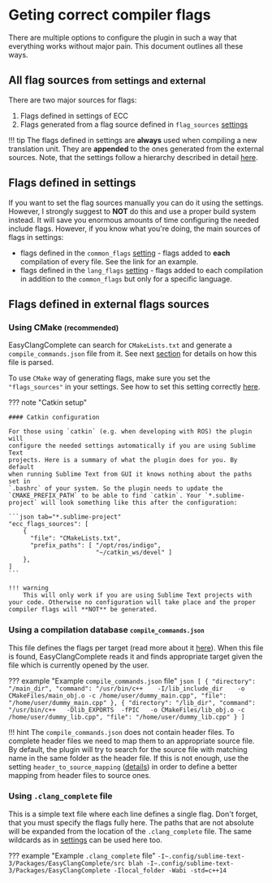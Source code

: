 # Geting correct compiler flags
There are multiple options to configure the plugin in such a way that
everything works without major pain. This document outlines all these ways.

## All flag sources <small>from settings and external</small>
There are two major sources for flags:

1. Flags defined in settings of ECC
2. Flags generated from a flag source defined in `flag_sources` [settings](../settings/#flags_sources-external-sources-of-compilation-flags)

!!! tip
    The flags defined in settings are **always** used when compiling a new translation unit. They are **appended** to the ones generated from the external sources. Note, that the settings follow a hierarchy described in detail [here](../settings/#settings-hierarchy).

## Flags defined in settings
If you want to set the flag sources manually you can do it using the settings.
However, I strongly suggest to **NOT** do this and use a proper build system
instead. It will save you enormous amounts of time configuring the needed
include flags. However, if you know what you're doing, the main sources of
flags in settings:

- flags defined in the `common_flags`
  [setting](../settings/#common_flags-flags-added-to-each-compilation) - flags
  added to **each** compilation of every file. See the link for an example.
- flags defined in the `lang_flags`
  [setting](../settings/#lang_flags-language-specific-flags) - flags added to
  each compilation in addition to the `common_flags` but only for a specific
  language.

## Flags defined in external flags sources

### Using CMake <small> (recommended) </small>

EasyClangComplete can search for `CMakeLists.txt` and generate a
`compile_commands.json` file from it. See next
[section](#using-compile_commandsjson) for details on how this file is parsed.

To use `CMake` way of generating flags, make sure you set the `"flags_sources"`
in your settings. See how to set this setting correctly
[here](../settings/#flags_sources-external-sources-of-compilation-flags).

??? note "Catkin setup"
    
    #### Catkin configuration

    For those using `catkin` (e.g. when developing with ROS) the plugin will
    configure the needed settings automatically if you are using Sublime Text
    projects. Here is a summary of what the plugin does for you. By default
    when running Sublime Text from GUI it knows nothing about the paths set in
    `.bashrc` of your system. So the plugin needs to update the
    `CMAKE_PREFIX_PATH` to be able to find `catkin`. Your `*.sublime-project` will look something like this after the configuration:

    ```json tab="*.sublime-project"
    "ecc_flags_sources": [
        {
          "file": "CMakeLists.txt",
          "prefix_paths": [ "/opt/ros/indigo",
                            "~/catkin_ws/devel" ]
        },
    ]
    ```

    !!! warning
        This will only work if you are using Sublime Text projects with your code. Otherwise no configuration will take place and the proper compiler flags will **NOT** be generated.

### Using a compilation database <small>`compile_commands.json`</small>
This file defines the flags per target (read more about it
[here](https://clang.llvm.org/docs/JSONCompilationDatabase.html)). When this
file is found, EasyClangComplete reads it and finds appropriate target given
the file which is currently opened by the user.

??? example "Example `compile_commands.json` file"
    ```json
    [
        {
          "directory": "/main_dir",
          "command": "/usr/bin/c++    -I/lib_include_dir    -o CMakeFiles/main_obj.o -c /home/user/dummy_main.cpp",
          "file": "/home/user/dummy_main.cpp"
        },
        {
          "directory": "/lib_dir",
          "command": "/usr/bin/c++   -Dlib_EXPORTS  -fPIC   -o CMakeFiles/lib_obj.o -c /home/user/dummy_lib.cpp",
          "file": "/home/user/dummy_lib.cpp"
        }
    ]
    ```

!!! hint 
    The `compile_commands.json` does not contain header files. To complete
    header files we need to map them to an appropriate source file. By default,
    the plugin will try to search for the source file with matching name in the
    same folder as the header file. If this is not enough, use the setting
    `header_to_source_mapping`
    ([details](../settings/#header_to_source_mapping-how-to-find-source-files))
    in order to define a better mapping from header files to source ones.

### Using `.clang_complete` file
This is a simple text file where each line defines a single flag. Don't forget, that you must specify the flags fully here. The paths that are not absolute will be expanded from the location of the `.clang_complete` file. The same wildcards as in [settings](../settings/#common-path-wildcards) can be used here too.

??? example "Example `.clang_complete` file"
    ```
    -I~.config/sublime-text-3/Packages/EasyClangComplete/src blah
    -I~.config/sublime-text-3/Packages/EasyClangComplete
    -Ilocal_folder
    -Wabi
    -std=c++14
    ```

